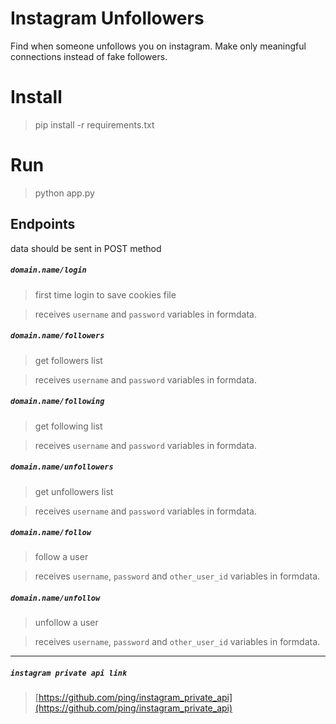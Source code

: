 # Instagram Unfollowers

Find when someone unfollows you on instagram. Make only meaningful connections instead of fake followers.

# Install

> pip install -r requirements.txt

# Run

> python app.py

## Endpoints

data should be sent in POST method

##### `domain.name/login`

> first time login to save cookies file

> receives `username` and `password` variables in formdata.

##### `domain.name/followers`

> get followers list

> receives `username` and `password` variables in formdata.

##### `domain.name/following`

> get following list

> receives `username` and `password` variables in formdata.

##### `domain.name/unfollowers`

> get unfollowers list

> receives `username` and `password` variables in formdata.

##### `domain.name/follow`

> follow a user

> receives `username`, `password` and `other_user_id` variables in formdata.

##### `domain.name/unfollow`

> unfollow a user

> receives `username`, `password` and `other_user_id` variables in formdata.

---

##### `instagram private api link`

> [https://github.com/ping/instagram_private_api](https://github.com/ping/instagram_private_api)

